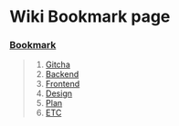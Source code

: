 # Wiki Bookmark page

### [Bookmark](https://github.com/Gitcha-Beginners/Gitcha-Gists/wiki/Bookmark)    

> 1. [Gitcha](https://github.com/Gitcha-Beginners/Gitcha-Gists/wiki/Bookmark-Gitcha)  
> 2. [Backend](https://github.com/Gitcha-Beginners/Gitcha-Gists/wiki/Bookmark-Backend)  
> 3. [Frontend](https://github.com/Gitcha-Beginners/Gitcha-Gists/wiki/Bookmark-Frontend)  
> 4. [Design](https://github.com/Gitcha-Beginners/Gitcha-Gists/wiki/Bookmark-Design)  
> 5. [Plan](https://github.com/Gitcha-Beginners/Gitcha-Gists/wiki/Bookmark-Plan)  
> 6. [ETC](https://github.com/Gitcha-Beginners/Gitcha-Gists/wiki/Bookmark-ETC)  
